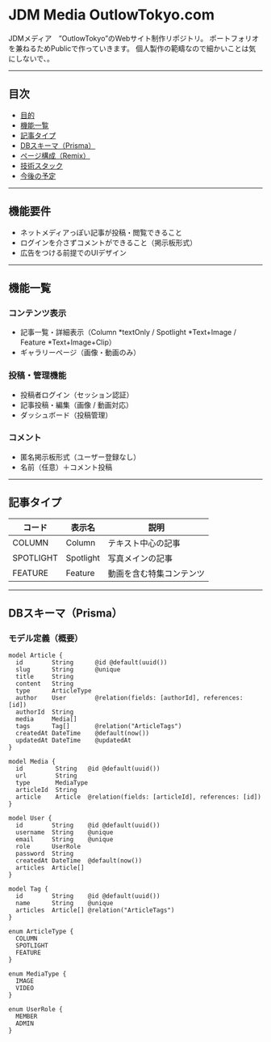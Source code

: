 # JDM Media OutlowTokyo.com

JDMメディア　”OutlowTokyo”のWebサイト制作リポジトリ。
ポートフォリオを兼ねるためPublicで作っていきます。
個人製作の範疇なので細かいことは気にしないで、。

---

## 目次

- [目的](#目的)
- [機能一覧](#機能一覧)
- [記事タイプ](#記事タイプ)
- [DBスキーマ（Prisma）](#dbスキーマprisma)
- [ページ構成（Remix）](#ページ構成remix)
- [技術スタック](#技術スタック)
- [今後の予定](#今後の予定)

---

## 機能要件
- ネットメディアっぽい記事が投稿・閲覧できること
- ログインを介さずコメントができること（掲示板形式）
- 広告をつける前提でのUIデザイン

---

## 機能一覧

### コンテンツ表示
- 記事一覧・詳細表示（Column *textOnly / Spotlight *Text+Image / Feature *Text+Image+Clip）
- ギャラリーページ（画像・動画のみ）

### 投稿・管理機能
- 投稿者ログイン（セッション認証）
- 記事投稿・編集（画像 / 動画対応）
- ダッシュボード（投稿管理）

### コメント
- 匿名掲示板形式（ユーザー登録なし）
- 名前（任意）＋コメント投稿

---

## 記事タイプ

| コード     | 表示名     | 説明                     |
|------------|------------|--------------------------|
| COLUMN     | Column     | テキスト中心の記事       |
| SPOTLIGHT  | Spotlight  | 写真メインの記事         |
| FEATURE    | Feature    | 動画を含む特集コンテンツ |

---

## DBスキーマ（Prisma）

### モデル定義（概要）

```prisma
model Article {
  id        String      @id @default(uuid())
  slug      String      @unique
  title     String
  content   String
  type      ArticleType
  author    User        @relation(fields: [authorId], references: [id])
  authorId  String
  media     Media[]
  tags      Tag[]       @relation("ArticleTags")
  createdAt DateTime    @default(now())
  updatedAt DateTime    @updatedAt
}

model Media {
  id         String   @id @default(uuid())
  url        String
  type       MediaType
  articleId  String
  article    Article  @relation(fields: [articleId], references: [id])
}

model User {
  id        String    @id @default(uuid())
  username  String    @unique
  email     String    @unique
  role      UserRole
  password  String
  createdAt DateTime  @default(now())
  articles  Article[]
}

model Tag {
  id        String    @id @default(uuid())
  name      String    @unique
  articles  Article[] @relation("ArticleTags")
}

enum ArticleType {
  COLUMN
  SPOTLIGHT
  FEATURE
}

enum MediaType {
  IMAGE
  VIDEO
}

enum UserRole {
  MEMBER
  ADMIN
}
